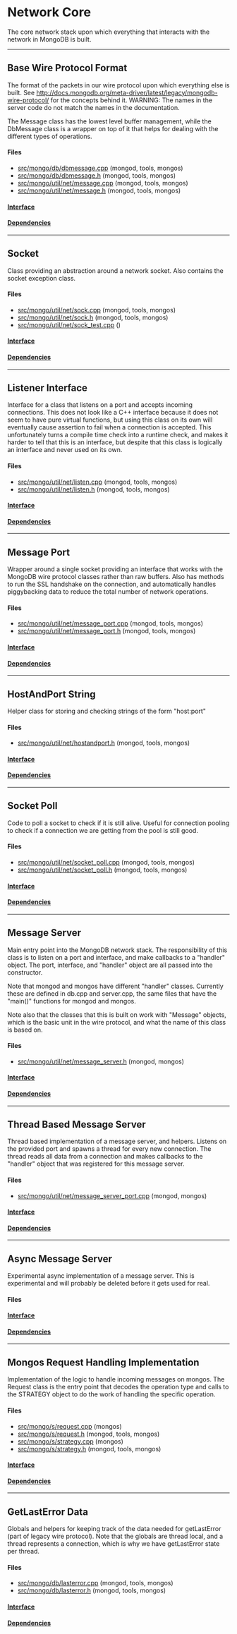 # Network Core
The core network stack upon which everything that interacts with the network in MongoDB is built.


-------------

## Base Wire Protocol Format
The format of the packets in our wire protocol upon which everything else is built.  See http://docs.mongodb.org/meta-driver/latest/legacy/mongodb-wire-protocol/ for the concepts behind it.  WARNING: The names in the server code do not match the names in the documentation.

The Message class has the lowest level buffer management, while the DbMessage class is a wrapper on top of it that helps for dealing with the different types of operations.

#### Files
- [src/mongo/db/dbmessage.cpp](https://github.com/mongodb/mongo/tree/r2.6.0/src/mongo/db/dbmessage.cpp)   (mongod, tools, mongos)
- [src/mongo/db/dbmessage.h](https://github.com/mongodb/mongo/tree/r2.6.0/src/mongo/db/dbmessage.h)   (mongod, tools, mongos)
- [src/mongo/util/net/message.cpp](https://github.com/mongodb/mongo/tree/r2.6.0/src/mongo/util/net/message.cpp)   (mongod, tools, mongos)
- [src/mongo/util/net/message.h](https://github.com/mongodb/mongo/tree/r2.6.0/src/mongo/util/net/message.h)   (mongod, tools, mongos)

#### [Interface](interface/0)

#### [Dependencies](dependencies/0)

-------------

## Socket
Class providing an abstraction around a network socket.  Also contains the socket exception class.

#### Files
- [src/mongo/util/net/sock.cpp](https://github.com/mongodb/mongo/tree/r2.6.0/src/mongo/util/net/sock.cpp)   (mongod, tools, mongos)
- [src/mongo/util/net/sock.h](https://github.com/mongodb/mongo/tree/r2.6.0/src/mongo/util/net/sock.h)   (mongod, tools, mongos)
- [src/mongo/util/net/sock\_test.cpp](https://github.com/mongodb/mongo/tree/r2.6.0/src/mongo/util/net/sock_test.cpp)   ()

#### [Interface](interface/1)

#### [Dependencies](dependencies/1)

-------------

## Listener Interface
Interface for a class that listens on a port and accepts incoming connections.  This does not look like a C++ interface because it does not seem to have pure virtual functions, but using this class on its own will eventually cause assertion to fail when a connection is accepted.  This unfortunately turns a compile time check into a runtime check, and makes it harder to tell that this is an interface, but despite that this class is logically an interface and never used on its own.

#### Files
- [src/mongo/util/net/listen.cpp](https://github.com/mongodb/mongo/tree/r2.6.0/src/mongo/util/net/listen.cpp)   (mongod, tools, mongos)
- [src/mongo/util/net/listen.h](https://github.com/mongodb/mongo/tree/r2.6.0/src/mongo/util/net/listen.h)   (mongod, tools, mongos)

#### [Interface](interface/2)

#### [Dependencies](dependencies/2)

-------------

## Message Port
Wrapper around a single socket providing an interface that works with the MongoDB wire protocol classes rather than raw buffers.  Also has methods to run the SSL handshake on the connection, and automatically handles piggybacking data to reduce the total number of network operations.

#### Files
- [src/mongo/util/net/message\_port.cpp](https://github.com/mongodb/mongo/tree/r2.6.0/src/mongo/util/net/message_port.cpp)   (mongod, tools, mongos)
- [src/mongo/util/net/message\_port.h](https://github.com/mongodb/mongo/tree/r2.6.0/src/mongo/util/net/message_port.h)   (mongod, tools, mongos)

#### [Interface](interface/3)

#### [Dependencies](dependencies/3)

-------------

## HostAndPort String
Helper class for storing and checking strings of the form "host:port"

#### Files
- [src/mongo/util/net/hostandport.h](https://github.com/mongodb/mongo/tree/r2.6.0/src/mongo/util/net/hostandport.h)   (mongod, tools, mongos)

#### [Interface](interface/4)

#### [Dependencies](dependencies/4)

-------------

## Socket Poll
Code to poll a socket to check if it is still alive.  Useful for connection pooling to check if a connection we are getting from the pool is still good.

#### Files
- [src/mongo/util/net/socket\_poll.cpp](https://github.com/mongodb/mongo/tree/r2.6.0/src/mongo/util/net/socket_poll.cpp)   (mongod, tools, mongos)
- [src/mongo/util/net/socket\_poll.h](https://github.com/mongodb/mongo/tree/r2.6.0/src/mongo/util/net/socket_poll.h)   (mongod, tools, mongos)

#### [Interface](interface/5)

#### [Dependencies](dependencies/5)

-------------

## Message Server
Main entry point into the MongoDB network stack.  The responsibility of this class is to listen on a port and interface, and make callbacks to a "handler" object.  The port, interface, and "handler" object are all passed into the constructor.

Note that mongod and mongos have different "handler" classes.  Currently these are defined in db.cpp and server.cpp, the same files that have the "main()" functions for mongod and mongos.

Note also that the classes that this is built on work with "Message" objects, which is the basic unit in the wire protocol, and what the name of this class is based on.

#### Files
- [src/mongo/util/net/message\_server.h](https://github.com/mongodb/mongo/tree/r2.6.0/src/mongo/util/net/message_server.h)   (mongod, mongos)

#### [Interface](interface/6)

#### [Dependencies](dependencies/6)

-------------

## Thread Based Message Server
Thread based implementation of a message server, and helpers. Listens on the provided port and spawns a thread for every new connection.  The thread reads all data from a connection and makes callbacks to the "handler" object that was registered for this message server.

#### Files
- [src/mongo/util/net/message\_server\_port.cpp](https://github.com/mongodb/mongo/tree/r2.6.0/src/mongo/util/net/message_server_port.cpp)   (mongod, mongos)

#### [Interface](interface/7)

#### [Dependencies](dependencies/7)

-------------

## Async Message Server
Experimental async implementation of a message server.  This is experimental and will probably be deleted before it gets used for real.

#### Files

#### [Interface](interface/8)

#### [Dependencies](dependencies/8)

-------------

## Mongos Request Handling Implementation
Implementation of the logic to handle incoming messages on mongos. The Request class is the entry point that decodes the operation type and calls to the STRATEGY object to do the work of handling the specific operation.

#### Files
- [src/mongo/s/request.cpp](https://github.com/mongodb/mongo/tree/r2.6.0/src/mongo/s/request.cpp)   (mongos)
- [src/mongo/s/request.h](https://github.com/mongodb/mongo/tree/r2.6.0/src/mongo/s/request.h)   (mongod, tools, mongos)
- [src/mongo/s/strategy.cpp](https://github.com/mongodb/mongo/tree/r2.6.0/src/mongo/s/strategy.cpp)   (mongos)
- [src/mongo/s/strategy.h](https://github.com/mongodb/mongo/tree/r2.6.0/src/mongo/s/strategy.h)   (mongod, tools, mongos)

#### [Interface](interface/9)

#### [Dependencies](dependencies/9)

-------------

## GetLastError Data
Globals and helpers for keeping track of the data needed for getLastError (part of legacy wire protocol).  Note that the globals are thread local, and a thread represents a connection, which is why we have getLastError state per thread.

#### Files
- [src/mongo/db/lasterror.cpp](https://github.com/mongodb/mongo/tree/r2.6.0/src/mongo/db/lasterror.cpp)   (mongod, tools, mongos)
- [src/mongo/db/lasterror.h](https://github.com/mongodb/mongo/tree/r2.6.0/src/mongo/db/lasterror.h)   (mongod, tools, mongos)

#### [Interface](interface/10)

#### [Dependencies](dependencies/10)
